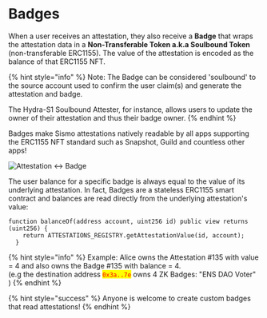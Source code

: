 # Badges

When a user receives an attestation, they also receive a **Badge** that wraps the attestation data in a **Non-Transferable Token a.k.a Soulbound Token** (non-transferable ERC1155). The value of the attestation is encoded as the balance of that ERC1155 NFT.

{% hint style="info" %}
Note: The Badge can be considered 'soulbound' to the source account used to confirm the user claim(s) and generate the attestation and badge.&#x20;

The Hydra-S1 Soulbound Attester, for instance, allows users to update the owner of their attestation and thus their badge owner.
{% endhint %}

Badges make Sismo attestations natively readable by all apps supporting the ERC1155 NFT standard such as Snapshot, Guild and countless other apps!

![Attestation <-> Badge](../../.gitbook/assets/6\_Badges.png)

The user balance for a specific badge is always equal to the value of its underlying attestation. In fact, Badges are a stateless ERC1155 smart contract and balances are read directly from the underlying attestation's value:

```solidity
function balanceOf(address account, uint256 id) public view returns (uint256) {
    return ATTESTATIONS_REGISTRY.getAttestationValue(id, account);
  }
```

{% hint style="info" %}
Example: Alice owns the Attestation #135 with value = 4 and also owns the Badge #135 with balance = 4.\
(e.g the destination address <mark style="color:red;">`0x3a..7e`</mark> owns 4 ZK Badges:  "ENS DAO Voter" )
{% endhint %}

{% hint style="success" %}
Anyone is welcome to create custom badges that read attestations!
{% endhint %}
